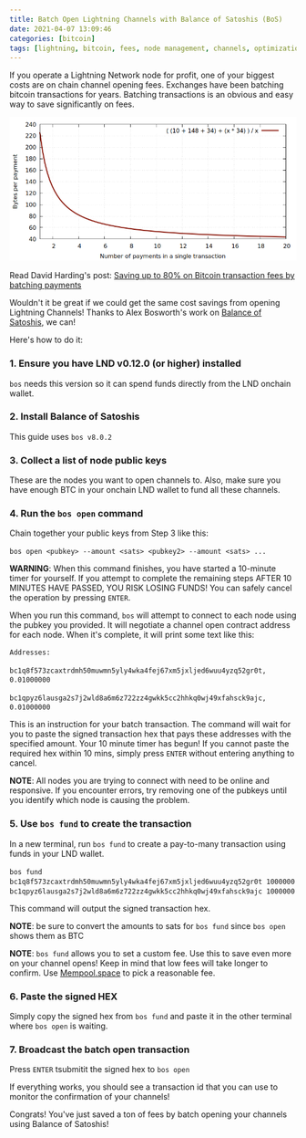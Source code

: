 ```yaml
---
title: Batch Open Lightning Channels with Balance of Satoshis (BoS)
date: 2021-04-07 13:09:46
categories: [bitcoin]
tags: [lightning, bitcoin, fees, node management, channels, optimization, batching]
---
```


If you operate a Lightning Network node for profit, one of your biggest costs are on chain channel opening fees. Exchanges have been batching bitcoin transactions for years. Batching transactions is an obvious and easy way to save significantly on fees.

![space savings by batching bitcoin transactions](/assets/img/btc-batching-savings.png)

Read David Harding's post: [Saving up to 80% on Bitcoin transaction fees by batching payments
](https://bitcointechtalk.com/saving-up-to-80-on-bitcoin-transaction-fees-by-batching-payments-4147ab7009fb)

Wouldn't it be great if we could get the same cost savings from opening Lightning Channels! Thanks to Alex Bosworth's work on [Balance of Satoshis](https://github.com/alexbosworth/balanceofsatoshis), we can! 

Here's how to do it:

### 1. Ensure you have LND v0.12.0 (or higher) installed

`bos` needs this version so it can spend funds directly from the LND onchain wallet.

### 2. Install Balance of Satoshis 

This guide uses `bos v8.0.2`

### 3. Collect a list of node public keys

These are the nodes you want to open channels to. Also, make sure you have enough BTC in your onchain LND wallet to fund all these channels. 

### 4. Run the `bos open` command 

Chain together your public keys from Step 3 like this:

`bos open <pubkey> --amount <sats> <pubkey2> --amount <sats> ...`

**WARNING**: When this command finishes, you have started a 10-minute timer for yourself. If you attempt to complete the remaining steps AFTER 10 MINUTES HAVE PASSED, YOU RISK LOSING FUNDS! You can safely cancel the operation by pressing `ENTER`.

When you run this command, `bos` will attempt to connect to each node using the pubkey you provided. It will negotiate a channel open contract address for each node. When it's complete, it will print some text like this:

```
Addresses:

bc1q8f573zcaxtrdmh50muwmn5yly4wka4fej67xm5jxljed6wuu4yzq52gr0t, 0.01000000

bc1qpyz6lausga2s7j2wld8a6m6z722zz4gwkk5cc2hhkq0wj49xfahsck9ajc, 0.01000000 
```

This is an instruction for your batch transaction. The command will wait for you to paste the signed transaction hex that pays these addresses with the specified amount. Your 10 minute timer has begun! If you cannot paste the required hex within 10 mins, simply press `ENTER` without entering anything to cancel.

**NOTE**: All nodes you are trying to connect with need to be online and responsive. If you encounter errors, try removing one of the pubkeys until you identify which node is causing the problem. 

### 5. Use `bos fund` to create the transaction 

In a new terminal, run `bos fund` to create a pay-to-many transaction using funds in your LND wallet. 

`bos fund bc1q8f573zcaxtrdmh50muwmn5yly4wka4fej67xm5jxljed6wuu4yzq52gr0t 1000000 bc1qpyz6lausga2s7j2wld8a6m6z722zz4gwkk5cc2hhkq0wj49xfahsck9ajc 1000000`

This command will output the signed transaction hex. 

**NOTE**: be sure to convert the amounts to sats for `bos fund` since `bos open` shows them as BTC

**NOTE**: `bos fund` allows you to set a custom fee. Use this to save even more on your channel opens! Keep in mind that low fees will take longer to confirm. Use [Mempool.space](https://mempool.space) to pick a reasonable fee.  


### 6. Paste the signed HEX

Simply copy the signed hex from `bos fund` and paste it in the other terminal where `bos open` is waiting.

### 7. Broadcast the batch open transaction

Press `ENTER` tsubmitit the signed hex to `bos open`

If everything works, you should see a transaction id that you can use to monitor the confirmation of your channels!

Congrats! You've just saved a ton of fees by batch opening your channels using Balance of Satoshis!
